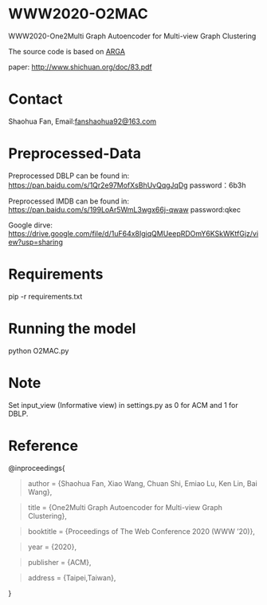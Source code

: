 # WWW2020-O2MAC

WWW2020-One2Multi Graph Autoencoder for Multi-view Graph Clustering

The source code is based on [ARGA](https://github.com/Ruiqi-Hu/ARGA)

paper: http://www.shichuan.org/doc/83.pdf

# Contact
Shaohua Fan, Email:fanshaohua92@163.com


# Preprocessed-Data
Preprocessed DBLP can be found in: https://pan.baidu.com/s/1Qr2e97MofXsBhUvQqgJqDg password：6b3h

Preprocessed IMDB can be found in: https://pan.baidu.com/s/199LoAr5WmL3wgx66j-qwaw password:qkec

Google dirve: https://drive.google.com/file/d/1uF64x8IgiqQMUeepRDOmY6KSkWKtfGjz/view?usp=sharing
# Requirements
pip -r requirements.txt
# Running the model
python O2MAC.py

# Note
Set input_view (Informative view) in settings.py as 0 for ACM and 1 for DBLP.

# Reference
@inproceedings{

> author = {Shaohua Fan, Xiao Wang, Chuan Shi, Emiao Lu, Ken Lin, Bai Wang},
 
> title = {One2Multi Graph Autoencoder for Multi-view Graph Clustering},
 
> booktitle = {Proceedings of The Web Conference 2020 (WWW ’20)},

> year = {2020}, 

> publisher = {ACM},

> address = {Taipei,Taiwan},
 
}
